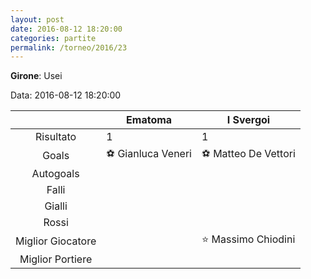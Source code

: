 ```yaml
---
layout: post
date: 2016-08-12 18:20:00
categories: partite
permalink: /torneo/2016/23
---
```

**Girone**: Usei

Data: 2016-08-12 18:20:00

| | Ematoma | I Svergoi |
|:-----:|-----|-----|
Risultato|1|1
Goals|⚽ Gianluca Veneri|⚽ Matteo De Vettori<br/>
Autogoals||
Falli||
Gialli||
Rossi||
Miglior Giocatore||⭐ Massimo Chiodini<br/>
Miglior Portiere||